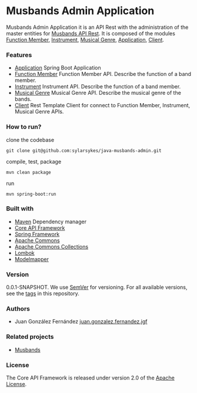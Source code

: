 # Musbands Admin Application

Musbands Admin Application it is an API Rest with the administration of the master entities for [Musbands API Rest](https://github.com/sylarsykes/java-musbands). It is composed of the modules [Function Member](https://github.com/sylarsykes/java-musbands-admin/tree/master/java-musbands-admin.function-member), [Instrument](https://github.com/sylarsykes/java-musbands-admin/tree/master/java-musbands-admin.instrument), [Musical Genre](https://github.com/sylarsykes/java-musbands-admin/tree/master/java-musbands-admin.musical-genre), [Application](https://github.com/sylarsykes/java-musbands-admin/tree/master/java-musbands-admin.application), [Client](https://github.com/sylarsykes/java-musbands-admin/tree/master/java-musbands-admin.client).


### Features

* [Application](https://github.com/sylarsykes/java-musbands-admin/tree/master/java-musbands-admin.application) Spring Boot Application
* [Function Member](https://github.com/sylarsykes/java-musbands-admin/tree/master/java-musbands-admin.function-member) Function Member API. Describe the function of a band member.
* [Instrument](https://github.com/sylarsykes/java-musbands-admin/tree/master/java-musbands-admin.instrument) Instrument API. Describe the function of a band member.
* [Musical Genre](https://github.com/sylarsykes/java-musbands-admin/tree/master/java-musbands-admin.musical-genre) Musical Genre API. Describe the musical genre of the bands.
* [Client](https://github.com/sylarsykes/java-musbands-admin/tree/master/java-musbands-admin.client) Rest Template Client for connect to Function Member, Instrument, Musical Genre APIs.


### How to run?

clone the codebase

```
git clone git@github.com:sylarsykes/java-musbands-admin.git
```

compile, test, package

```
mvn clean package
```

run
```
mvn spring-boot:run
```


### Built with

- [Maven](https://mvnrepository.com/) Dependency manager
- [Core API Framework](https://github.com/sylarsykes/coreapi-framework)
- [Spring Framework](https://github.com/spring-projects/spring-framework)
- [Apache Commons](https://github.com/apache/commons-lang)
- [Apache Commons Collections](https://github.com/apache/commons-collections/)
- [Lombok](https://projectlombok.org/)
- [Modelmapper](http://modelmapper.org/getting-started/)


### Version

0.0.1-SNAPSHOT. We use [SemVer](https://semver.org/) for versioning. For all available versions, see the [tags](https://github.com/sylarsykes/coreapi-framework/tags) in this repository.


### Authors

- Juan González Fernández [juan.gonzalez.fernandez.jgf](https://github.com/sylarsykes)

### Related projects

- [Musbands](https://github.com/sylarsykes/java-musbands)


### License

The Core API Framework is released under version 2.0 of the [Apache License](https://www.apache.org/licenses/LICENSE-2.0).

